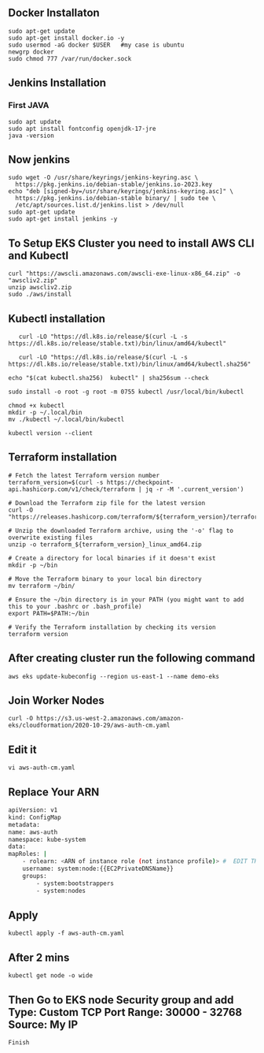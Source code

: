 ## Docker Installaton

```
sudo apt-get update
sudo apt-get install docker.io -y
sudo usermod -aG docker $USER   #my case is ubuntu
newgrp docker
sudo chmod 777 /var/run/docker.sock
```

## Jenkins Installation

### First JAVA

```
sudo apt update
sudo apt install fontconfig openjdk-17-jre
java -version

```

## Now jenkins

```
sudo wget -O /usr/share/keyrings/jenkins-keyring.asc \
  https://pkg.jenkins.io/debian-stable/jenkins.io-2023.key
echo "deb [signed-by=/usr/share/keyrings/jenkins-keyring.asc]" \
  https://pkg.jenkins.io/debian-stable binary/ | sudo tee \
  /etc/apt/sources.list.d/jenkins.list > /dev/null
sudo apt-get update
sudo apt-get install jenkins -y
```

## To Setup EKS Cluster you need to install AWS CLI and Kubectl

```
curl "https://awscli.amazonaws.com/awscli-exe-linux-x86_64.zip" -o "awscliv2.zip"
unzip awscliv2.zip
sudo ./aws/install

```

## Kubectl installation 

```
   curl -LO "https://dl.k8s.io/release/$(curl -L -s https://dl.k8s.io/release/stable.txt)/bin/linux/amd64/kubectl"
```

```
   curl -LO "https://dl.k8s.io/release/$(curl -L -s https://dl.k8s.io/release/stable.txt)/bin/linux/amd64/kubectl.sha256"
```

```
echo "$(cat kubectl.sha256)  kubectl" | sha256sum --check
```

```
sudo install -o root -g root -m 0755 kubectl /usr/local/bin/kubectl
```

```
chmod +x kubectl
mkdir -p ~/.local/bin
mv ./kubectl ~/.local/bin/kubectl
```

```
kubectl version --client

```

## Terraform installation 

```
# Fetch the latest Terraform version number
terraform_version=$(curl -s https://checkpoint-api.hashicorp.com/v1/check/terraform | jq -r -M '.current_version')

# Download the Terraform zip file for the latest version
curl -O "https://releases.hashicorp.com/terraform/${terraform_version}/terraform_${terraform_version}_linux_amd64.zip"

# Unzip the downloaded Terraform archive, using the '-o' flag to overwrite existing files
unzip -o terraform_${terraform_version}_linux_amd64.zip

# Create a directory for local binaries if it doesn't exist
mkdir -p ~/bin

# Move the Terraform binary to your local bin directory
mv terraform ~/bin/

# Ensure the ~/bin directory is in your PATH (you might want to add this to your .bashrc or .bash_profile)
export PATH=$PATH:~/bin

# Verify the Terraform installation by checking its version
terraform version

```

## After creating cluster run the following command

```
aws eks update-kubeconfig --region us-east-1 --name demo-eks
```

## Join Worker Nodes

```
curl -O https://s3.us-west-2.amazonaws.com/amazon-eks/cloudformation/2020-10-29/aws-auth-cm.yaml
```

## Edit it 

```
vi aws-auth-cm.yaml
```

## Replace Your ARN

```bash
apiVersion: v1
kind: ConfigMap
metadata:
name: aws-auth
namespace: kube-system
data:
mapRoles: |
    - rolearn: <ARN of instance role (not instance profile)> #  EDIT THIS
    username: system:node:{{EC2PrivateDNSName}}
    groups:
        - system:bootstrappers
        - system:nodes

```
## Apply

```
kubectl apply -f aws-auth-cm.yaml
```

## After 2 mins

```
kubectl get node -o wide
```

## Then Go to EKS node Security group and add Type: Custom TCP Port Range: 30000 - 32768 Source: My IP

```
Finish
```
